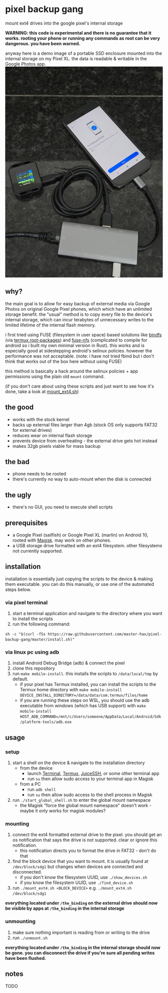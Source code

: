 # pixel backup gang

mount ext4 drives into the google pixel's internal storage

**WARNING: this code is experimental and there is no guarantee that it works. rooting your phone or running any commands as root can be very dangerous. you have been warned.**

anyway here is a demo image of a portable SSD enclosure mounted into the internal storage on my Pixel XL. the data is readable & writable in the Google Photos app.
![image](assets/demo.jpg)


## why?

the main goal is to allow for easy backup of external media via Google Photos on original Google Pixel phones, which which have an unlimited storage benefit. the "usual" method is to copy every file to the device's internal storage, which can incur terabytes of unnecessary writes to the limited lifetime of the internal flash memory.

i first tried using FUSE (filesystem in user space) based solutions like [bindfs](https://github.com/mpartel/bindfs) (via [termux root-packages](https://github.com/termux/termux-packages/tree/817ccec622c510929e339285eb5400dbb5b2f4c7/root-packages/bindfs)) and [fuse-nfs](https://github.com/sahlberg/fuse-nfs.git) (complicated to compile for android so i built my own minimal version in Rust). this works and is especially good at sidestepping android's selinux policies. however the performance was not acceptable. (note: i have not tried fbind but i don't think that works out of the box here without using FUSE)

this method is basically a hack around the selinux policies + app permissions using the plain old `mount` command.

(if you don't care about using these scripts and just want to see how it's done, take a look at [mount_ext4.sh](scripts/mount_ext4.sh))

## the good
* works with the stock kernel
* backs up external files larger than 4gb (stock OS only supports FAT32 for external drives)
* reduces wear on internal flash storage
* prevents device from overheating - the external drive gets hot instead
* makes 32gb pixels viable for mass backup

## the bad
* phone needs to be rooted
* there's currently no way to auto-mount when the disk is connected

## the ugly
* there's no GUI, you need to execute shell scripts

## prerequisites
* a Google Pixel (sailfish) or Google Pixel XL (marlin) on Android 10, rooted with [Magisk](https://github.com/topjohnwu/Magisk). may work on other phones.
* a USB storage drive formatted with an ext4 filesystem. other filesystems not currently supported.

## installation

installation is essentially just copying the scripts to the device & making them executable. you can do this manually, or use one of the automated steps below.

### via pixel terminal
1. start a terminal application and navigate to the directory where you want to install the scripts
1. run the following command:

```sh -c "$(curl -fSs https://raw.githubusercontent.com/master-hax/pixel-backup-gang/master/install.sh)"```

### via linux pc using adb
1. install Android Debug Bridge (adb) & connect the pixel
1. clone this repository
1. run `make mobile-install`. this installs the scripts to `/data/local/tmp` by default.
   * if your pixel has Termux installed, you can install the scripts to the Termux home directory with `make mobile-install DEVICE_INSTALL_DIRECTORY=/data/data/com.termux/files/home`
   * if you are running these steps on WSL, you should use the adb executable from windows (which has USB support) with `make mobile-install HOST_ADB_COMMAND=/mnt/c/Users/someone/AppData/Local/Android/Sdk/platform-tools/adb.exe`

## usage

### setup
1. start a shell on the device & navigate to the installation directory
    * from the device
      * launch [Terminal](https://android.googlesource.com/platform/packages/apps/Terminal/), [Termux](https://github.com/termux/termux-app), [JuiceSSH](https://play.google.com/store/apps/details?id=com.sonelli.juicessh), or some other terminal app
      * run `su` then allow sudo access to your terminal app in Magisk
    * from a PC
      * run `adb shell`
      * run `su` then allow sudo access to the shell process in Magisk
1. run `./start_global_shell.sh` to enter the global mount namespace
    * the Magisk "force the global mount namespace" doesn't work - maybe it only works for magisk modules?

### mounting
1. connect the ext4 formatted external drive to the pixel. you should get an os notification that says the drive is not supported. clear or ignore this notification.
   * this notification directs you to format the drive in FAT32 - don't do that
1. find the block device that you want to mount. it is usually found at `/dev/block/sdg1` but changes when devices are connected and disconnected.
   * if you don't know the filesystem UUID, use `./show_devices.sh`
   * if you know the filesystem UUID, use `./find_device.sh`
1. run `./mount_ext4.sh <BLOCK_DEVICE>` e.g. `./mount_ext4.sh /dev/block/sdg1`

**everything located under `/the_binding` on the external drive should now be visible by apps at `/the_binding` in the internal storage**

### unmounting

1. make sure nothing important is reading from or writing to the drive
2. run `./unmount.sh`

**everything located under `/the_binding` in the internal storage should now be gone. you can disconnect the drive if you're sure all pending writes have been flushed.**

## notes
TODO
